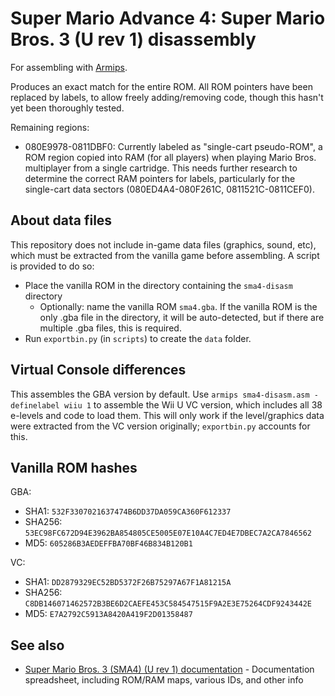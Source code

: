 # Super Mario Advance 4: Super Mario Bros. 3 (U rev 1) disassembly

For assembling with [Armips](https://github.com/Kingcom/armips).

Produces an exact match for the entire ROM. All ROM pointers have been replaced by labels, to allow freely adding/removing code, though this hasn't yet been thoroughly tested.

Remaining regions:
- 080E9978-0811DBF0: Currently labeled as "single-cart pseudo-ROM", a ROM region copied into RAM (for all players) when playing Mario Bros. multiplayer from a single cartridge. This needs further research to determine the correct RAM pointers for labels, particularly for the single-cart data sectors (080ED4A4-080F261C, 0811521C-0811CEF0).

## About data files
This repository does not include in-game data files (graphics, sound, etc), which must be extracted from the vanilla game before assembling. A script is provided to do so:
- Place the vanilla ROM in the directory containing the `sma4-disasm` directory
    - Optionally: name the vanilla ROM `sma4.gba`. If the vanilla ROM is the only .gba file in the directory, it will be auto-detected, but if there are multiple .gba files, this is required.
- Run `exportbin.py` (in `scripts`) to create the `data` folder.

## Virtual Console differences
This assembles the GBA version by default. Use `armips sma4-disasm.asm -definelabel wiiu 1` to assemble the Wii U VC version, which includes all 38 e-levels and code to load them. This will only work if the level/graphics data were extracted from the VC version originally; `exportbin.py` accounts for this.

## Vanilla ROM hashes
GBA:
- SHA1: `532F3307021637474B6DD37DA059CA360F612337`
- SHA256: `53EC98FC672D94E3962BA854805CE5005E07E10A4C7ED4E7DBEC7A2CA7846562`
- MD5: `605286B3AEDEFFBA70BF46B834B120B1`

VC:
- SHA1: `DD2879329EC52BD5372F26B75297A67F1A81215A`
- SHA256: `C8DB146071462572B3BE6D2CAEFE453C584547515F9A2E3E75264CDF9243442E`
- MD5: `E7A2792C5913A8420A419F2D01358487`

## See also
- [Super Mario Bros. 3 (SMA4) (U rev 1) documentation](https://docs.google.com/spreadsheets/d/11yqKUdmwM5VvnmiFArOUQOQbXO-p_nrHTId2JwMaEKQ/) - Documentation spreadsheet, including ROM/RAM maps, various IDs, and other info
